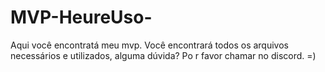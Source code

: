 # MVP-HeureUso-
Aqui você encontratá meu mvp.
Você encontrará todos os arquivos necessários e utilizados, alguma dúvida? Po r favor chamar no discord. =)
